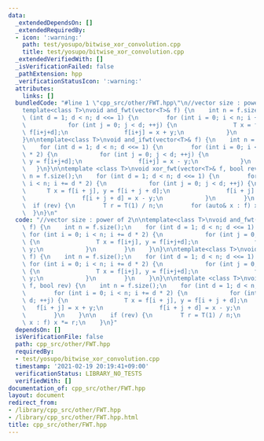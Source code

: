 ```yaml
---
data:
  _extendedDependsOn: []
  _extendedRequiredBy:
  - icon: ':warning:'
    path: test/yosupo/bitwise_xor_convolution.cpp
    title: test/yosupo/bitwise_xor_convolution.cpp
  _extendedVerifiedWith: []
  _isVerificationFailed: false
  _pathExtension: hpp
  _verificationStatusIcon: ':warning:'
  attributes:
    links: []
  bundledCode: "#line 1 \"cpp_src/other/FWT.hpp\"\n//vector size : power of 2\n\n\
    template<class T>\nvoid and_fwt(vector<T>& f) {\n    int n = f.size();\n    for\
    \ (int d = 1; d < n; d <<= 1) {\n        for (int i = 0; i < n; i += d * 2) {\n\
    \            for (int j = 0; j < d; ++j) {\n                T x = f[i+j], y =\
    \ f[i+j+d];\n                f[i+j] = x + y;\n            }\n        }\n    }\n\
    }\n\ntemplate<class T>\nvoid and_ifwt(vector<T>& f) {\n    int n = f.size();\n\
    \    for (int d = 1; d < n; d <<= 1) {\n        for (int i = 0; i < n; i += d\
    \ * 2) {\n            for (int j = 0; j < d; ++j) {\n                T x = f[i+j],\
    \ y = f[i+j+d];\n                f[i+j] = x - y;\n            }\n        }\n \
    \   }\n}\n\ntemplate <class T>\nvoid xor_fwt(vector<T>& f, bool rev) {\n    int\
    \ n = f.size();\n    for (int d = 1; d < n; d <<= 1) {\n        for (int i = 0;\
    \ i < n; i += d * 2) {\n            for (int j = 0; j < d; ++j) {\n          \
    \      T x = f[i + j], y = f[i + j + d];\n                f[i + j] = x + y;\n\
    \                f[i + j + d] = x - y;\n            }\n        }\n    }\n\n  \
    \  if (rev) {\n        T r = T(1) / n;\n        for (auto& x : f) x *= r;\n  \
    \  }\n}\n"
  code: "//vector size : power of 2\n\ntemplate<class T>\nvoid and_fwt(vector<T>&\
    \ f) {\n    int n = f.size();\n    for (int d = 1; d < n; d <<= 1) {\n       \
    \ for (int i = 0; i < n; i += d * 2) {\n            for (int j = 0; j < d; ++j)\
    \ {\n                T x = f[i+j], y = f[i+j+d];\n                f[i+j] = x +\
    \ y;\n            }\n        }\n    }\n}\n\ntemplate<class T>\nvoid and_ifwt(vector<T>&\
    \ f) {\n    int n = f.size();\n    for (int d = 1; d < n; d <<= 1) {\n       \
    \ for (int i = 0; i < n; i += d * 2) {\n            for (int j = 0; j < d; ++j)\
    \ {\n                T x = f[i+j], y = f[i+j+d];\n                f[i+j] = x -\
    \ y;\n            }\n        }\n    }\n}\n\ntemplate <class T>\nvoid xor_fwt(vector<T>&\
    \ f, bool rev) {\n    int n = f.size();\n    for (int d = 1; d < n; d <<= 1) {\n\
    \        for (int i = 0; i < n; i += d * 2) {\n            for (int j = 0; j <\
    \ d; ++j) {\n                T x = f[i + j], y = f[i + j + d];\n             \
    \   f[i + j] = x + y;\n                f[i + j + d] = x - y;\n            }\n\
    \        }\n    }\n\n    if (rev) {\n        T r = T(1) / n;\n        for (auto&\
    \ x : f) x *= r;\n    }\n}"
  dependsOn: []
  isVerificationFile: false
  path: cpp_src/other/FWT.hpp
  requiredBy:
  - test/yosupo/bitwise_xor_convolution.cpp
  timestamp: '2021-02-19 20:19:41+09:00'
  verificationStatus: LIBRARY_NO_TESTS
  verifiedWith: []
documentation_of: cpp_src/other/FWT.hpp
layout: document
redirect_from:
- /library/cpp_src/other/FWT.hpp
- /library/cpp_src/other/FWT.hpp.html
title: cpp_src/other/FWT.hpp
---
```

